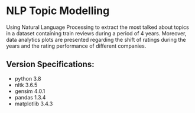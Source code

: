 # NLP Topic Modelling

Using Natural Language Processing to extract the most talked about topics in
a dataset containing train reviews during a period of 4 years. Moreover, data
analytics plots are presented regarding the shift of ratings during the years
and the rating performance of different companies.


## Version Specifications:
- python 3.8
- nltk 3.6.5
- gensim 4.0.1
- pandas 1.3.4
- matplotlib 3.4.3
